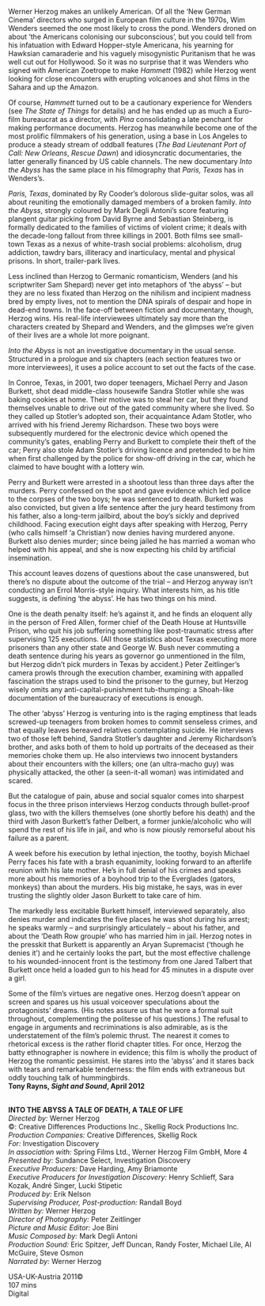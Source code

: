 
Werner Herzog makes an unlikely American. Of all the ‘New German Cinema’ directors who surged in European film culture in the 1970s, Wim Wenders seemed the one most likely to cross the pond. Wenders droned on about ‘the Americans colonising our subconscious’, but you could tell from his infatuation with Edward Hopper-style Americana, his yearning for Hawksian camaraderie and his vaguely misogynistic Puritanism that he was well cut out for Hollywood. So it was no surprise that it was Wenders who signed with American Zoetrope to make _Hammett_ (1982) while Herzog went looking for close encounters with erupting volcanoes and shot films in the Sahara and up the Amazon.

Of course, _Hammett_ turned out to be a cautionary experience for Wenders (see _The State of Things_ for details) and he has ended up as much a Euro-film bureaucrat as a director, with _Pina_ consolidating a late penchant for making performance documents. Herzog has meanwhile become one of the most prolific filmmakers of his generation, using a base in Los Angeles to produce a steady stream of oddball features (_The Bad Lieutenant  Port of Call: New Orleans_, _Rescue Dawn_) and idiosyncratic documentaries, the latter generally financed by US cable channels. The new documentary _Into the Abyss_ has the same place in his filmography that _Paris, Texas_ has in Wenders’s.

_Paris, Texas_, dominated by Ry Cooder’s dolorous slide-guitar solos, was all about reuniting the emotionally damaged members of a broken family. _Into the Abyss_, strongly coloured by Mark Degli Antoni’s score featuring plangent guitar picking from David Byrne and Sebastian Steinberg, is formally dedicated to the families of victims of violent crime; it deals with the decade-long fallout from three killings in 2001. Both films see small-town Texas as a nexus of white-trash social problems: alcoholism, drug addiction, tawdry bars, illiteracy and inarticulacy, mental and physical prisons. In short, trailer-park lives.

Less inclined than Herzog to Germanic romanticism, Wenders (and his scriptwriter Sam Shepard) never get into metaphors of ‘the abyss’ – but they are no less fixated than Herzog on the nihilism and incipient madness bred by empty lives, not to mention the DNA spirals of despair and hope in dead-end towns. In the face-off between fiction and documentary, though, Herzog wins. His real-life interviewees ultimately say more than the characters created by Shepard and Wenders, and the glimpses we’re given of their lives are a whole lot more poignant.

_Into the Abyss_ is not an investigative documentary in the usual sense. Structured in a prologue and six chapters (each section features two or more interviewees), it uses a police account to set out the facts of the case.

In Conroe, Texas, in 2001, two doper teenagers, Michael Perry and Jason Burkett, shot dead middle-class housewife Sandra Stotler while she was baking cookies at home. Their motive was to steal her car, but they found themselves unable to drive out of the gated community where she lived. So they called up Stotler’s adopted son, their acquaintance Adam Stotler, who arrived with his friend Jeremy Richardson. These two boys were subsequently murdered for the electronic device which opened the community’s gates, enabling Perry and Burkett to complete their theft of the car; Perry also stole Adam Stotler’s driving licence and pretended to be him when first challenged by the police for show-off driving in the car, which he claimed to have bought with a lottery win.

Perry and Burkett were arrested in a shootout less than three days after the murders. Perry confessed on the spot and gave evidence which led police to the corpses of the two boys; he was sentenced to death. Burkett was also convicted, but given a life sentence after the jury heard testimony from his father, also a long-term jailbird, about the boy’s sickly and deprived childhood. Facing execution eight days after speaking with Herzog, Perry (who calls himself ‘a Christian’) now denies having murdered anyone. Burkett also denies murder; since being jailed he has married a woman who helped with his appeal, and she is now expecting his child by artificial insemination.

This account leaves dozens of questions about the case unanswered, but there’s no dispute about the outcome of the trial – and Herzog anyway isn’t conducting an Errol Morris-style inquiry. What interests him, as his title suggests, is defining ‘the abyss’. He has two things on his mind.

One is the death penalty itself: he’s against it, and he finds an eloquent ally in the person of Fred Allen, former chief of the Death House at Huntsville Prison, who quit his job suffering something like post-traumatic stress after supervising 125 executions. (All those statistics about Texas executing more prisoners than any other state and George W. Bush never commuting a death sentence during his years as governor go unmentioned in the film, but Herzog didn’t pick murders in Texas by accident.) Peter Zeitlinger’s camera prowls through the execution chamber, examining with appalled fascination the straps used to bind the prisoner to the gurney, but Herzog wisely omits any anti-capital-punishment tub-thumping: a Shoah-like documentation of the bureaucracy of executions is enough.

The other ‘abyss’ Herzog is venturing into is the raging emptiness that leads screwed-up teenagers from broken homes to commit senseless crimes, and that equally leaves bereaved relatives contemplating suicide. He interviews two of those left behind, Sandra Stotler’s daughter and Jeremy Richardson’s brother, and asks both of them to hold up portraits of the deceased as their memories choke them up. He also interviews two innocent bystanders about their encounters with the killers; one (an ultra-macho guy) was physically attacked, the other (a seen-it-all woman) was intimidated and scared.

But the catalogue of pain, abuse and social squalor comes into sharpest focus in the three prison interviews Herzog conducts through bullet-proof glass, two with the killers themselves (one shortly before his death) and the third with Jason Burkett’s father Delbert, a former junkie/alcoholic who will spend the rest of his life in jail, and who is now piously remorseful about his failure as a parent.

A week before his execution by lethal injection, the toothy, boyish Michael Perry faces his fate with a brash equanimity, looking forward to an afterlife reunion with his late mother. He’s in full denial of his crimes and speaks more about his memories of a boyhood trip to the Everglades (gators, monkeys) than about the murders. His big mistake, he says, was in ever trusting the slightly older Jason Burkett to take care of him.

The markedly less excitable Burkett himself, interviewed separately, also denies murder and indicates the five places he was shot during his arrest; he speaks warmly – and surprisingly articulately – about his father, and about the ‘Death Row groupie’ who has married him in jail. Herzog notes in the presskit that Burkett is apparently an Aryan Supremacist (‘though he denies it’) and he certainly looks the part, but the most effective challenge to his wounded-innocent front is the testimony from one Jared Talbert that Burkett once held a loaded gun to his head for 45 minutes in a dispute over a girl.

Some of the film’s virtues are negative ones. Herzog doesn’t appear on screen and spares us his usual voiceover speculations about the protagonists’ dreams. (His notes assure us that he wore a formal suit throughout, complementing the politesse of his questions.) The refusal to engage in arguments and recriminations is also admirable, as is the understatement of the film’s polemic thrust. The nearest it comes to rhetorical excess is the rather florid chapter titles. For once, Herzog the batty ethnographer is nowhere in evidence; this film is wholly the product of Herzog the romantic pessimist. He stares into the ‘abyss’ and it stares back with tears and remarkable tenderness: the film ends with extraneous but oddly touching talk of hummingbirds.  
**Tony Rayns, _Sight and Sound_, April 2012**
<br><br>

**INTO THE ABYSS   A TALE OF DEATH, A TALE OF LIFE**<br>
_Directed by:_ Werner Herzog<br>
©: Creative Differences Productions Inc.,  Skellig Rock Productions Inc.<br>
_Production Companies:_ Creative Differences, Skellig Rock<br>
_For:_ Investigation Discovery<br>
_In association with:_ Spring Films Ltd., Werner Herzog Film GmbH, More 4<br>
_Presented by:_ Sundance Select,  Investigation Discovery<br>
_Executive Producers:_ Dave Harding,  Amy Briamonte<br>
_Executive Producers for Investigation Discovery:_ Henry Schlieff, Sara Kozak, André Singer, Lucki Stipetic<br>
_Produced by:_ Erik Nelson<br>
_Supervising Producer, Post-production:_ Randall Boyd<br>
_Written by:_ Werner Herzog<br>
_Director of Photography:_ Peter Zeitlinger<br>
_Picture and Music Editor:_ Joe Bini<br>
_Music Composed by:_ Mark Degli Antoni<br>
_Production Sound:_ Eric Spitzer, Jeff Duncan,  Randy Foster, Michael Lile, Al McGuire,  Steve Osmon<br>
_Narrated by:_ Werner Herzog<br>

USA-UK-Austria 2011©<br>
107 mins<br>
Digital<br>
<br>
<!--stackedit_data:
eyJoaXN0b3J5IjpbMTk4MDc5NTk4MF19
-->